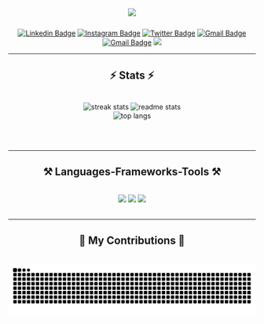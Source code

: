 <h1 align="center">
    <img src="https://readme-typing-svg.herokuapp.com/?font=Righteous&size=35&center=true&vCenter=true&width=500&height=70&duration=4000&lines=Hi+There!+👋;+I'm+Ahmad+Ahsanul+Kholiqin!;" />
</h1>

<div align="center">

[![Linkedin Badge](https://img.shields.io/badge/LinkedIn-0077B5?style=for-the-badge&logo=linkedin&logoColor=white)](https://www.linkedin.com/in/nuqi/)
[![Instagram Badge](https://img.shields.io/badge/Instagram-E4405F?style=for-the-badge&logo=instagram&logoColor=white)](https://www.instagram.com/ahsnl_khlqn/)
[![Twitter Badge](https://img.shields.io/badge/Twitter-1DA1F2?style=for-the-badge&logo=twitter&logoColor=white)](https://www.twitter.com/ahsnl_khlqn/)
[![Gmail Badge](https://img.shields.io/badge/EMAIL-FE7A16?style=for-the-badge&logo=gmail&logoColor=white)](mailto:admin@nuqi.my.id)
[![Gmail Badge](https://img.shields.io/badge/GitHub_Gist-100000?style=for-the-badge&logo=github&logoColor=white)](https://gist.github.com/nuqii)
[![](https://visitcount.itsvg.in/api?id=nuqii&label=Profile%20Views&color=6&icon=2&pretty=true)](https://visitcount.itsvg.in)

</div>


<hr/>

<h2 align="center">⚡ Stats ⚡</h2>
<br>
<div align=center>
  <img width=390 src="https://github-readme-streak-nuqi.vercel.app/?user=nuqii&count_private=true&theme=react&border_radius=10" alt="streak stats"/>
  <img width=390 src="https://github-readme-stat-nuqi.vercel.app/api?username=nuqii&count_private=true&show_icons=true&theme=react&rank_icon=github&border_radius=10" alt="readme stats" />
  <br/>
  <img width=325 align="center" src="https://github-readme-stat-nuqi.vercel.app/api/top-langs/?username=salesp07&hide=HTML&langs_count=8&layout=compact&theme=react&border_radius=10&size_weight=0.5&count_weight=0.5&exclude_repo=github-readme-stats" alt="top langs" />
</div>

<br/><br/>

<hr/>
 
<h2 align="center">⚒️ Languages-Frameworks-Tools ⚒️</h2>
<br/>
<div align="center">
    <img src="https://skillicons.dev/icons?i=androidstudio,bootstrap,arduino,html,css,vscode,github,figma,tailwind,git,c" />
    <img src="https://skillicons.dev/icons?i=nodejs,python,javascript,typescript,cloudflare,firebase,visualstudio,unreal,java,nextjs,mysql,flutter,gamemakerstudio" />
    <img src="https://skillicons.dev/icons?i=gitlab,jquery,nginx,kotlin,laravel,linux,lua,npm,php,postman,py,raspberrypi,robloxstudio,unity" /><br>
</div>

<br/>
<hr/>

<div align="center">
  <h2>🐍 My Contributions 🐍</h2>
  <br>
  <img alt="snake eating my contributions" src="https://raw.githubusercontent.com/nuqii/nuqii/output/github-contribution-grid-snake.svg" />
  
  <br/><br/><br/>
</div>


